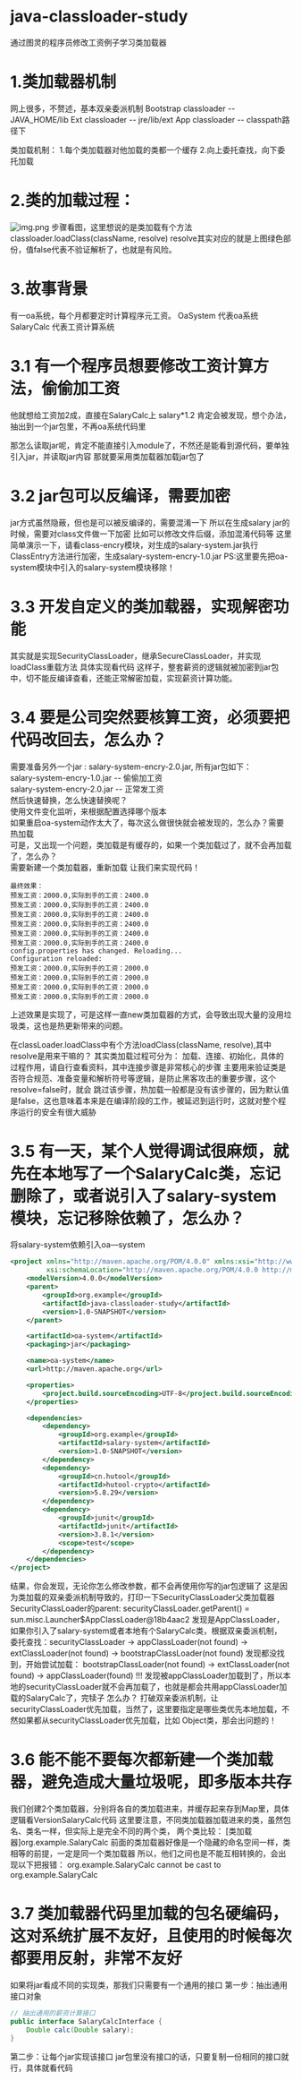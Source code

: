 # java-classloader-study
通过图灵的程序员修改工资例子学习类加载器

# 1.类加载器机制
网上很多，不赘述，基本双亲委派机制
Bootstrap classloader -- JAVA_HOME/lib
Ext classloader -- jre/lib/ext
App classloader -- classpath路径下

类加载机制：
1.每个类加载器对他加载的类都一个缓存
2.向上委托查找，向下委托加载

# 2.类的加载过程：
![img.png](img.png)
步骤看图，这里想说的是类加载有个方法
classloader.loadClass(className, resolve)
resolve其实对应的就是上图绿色部份，值false代表不验证解析了，也就是有风险。

# 3.故事背景
有一oa系统，每个月都要定时计算程序元工资。
OaSystem 代表oa系统
SalaryCalc 代表工资计算系统

# 3.1 有一个程序员想要修改工资计算方法，偷偷加工资
他就想给工资加2成，直接在SalaryCalc上 salary*1.2
肯定会被发现，想个办法，抽出到一个jar包里，不再oa系统代码里

那怎么读取jar呢，肯定不能直接引入module了，不然还是能看到源代码，要单独引入jar，并读取jar内容
那就要采用类加载器加载jar包了

# 3.2 jar包可以反编译，需要加密
jar方式虽然隐蔽，但也是可以被反编译的，需要混淆一下
所以在生成salary jar的时候，需要对class文件做一下加密
比如可以修改文件后缀，添加混淆代码等
这里简单演示一下，请看class-encry模块，对生成的salary-system.jar执行ClassEntry方法进行加密，生成salary-system-encry-1.0.jar
PS:这里要先把oa-system模块中引入的salary-system模块移除！

# 3.3 开发自定义的类加载器，实现解密功能
其实就是实现SecurityClassLoader，继承SecureClassLoader，并实现loadClass重载方法
具体实现看代码
这样子，整套薪资的逻辑就被加密到jar包中，切不能反编译查看，还能正常解密加载，实现薪资计算功能。

# 3.4 要是公司突然要核算工资，必须要把代码改回去，怎么办？
需要准备另外一个jar : salary-system-encry-2.0.jar, 所有jar包如下：    
salary-system-encry-1.0.jar  -- 偷偷加工资  
salary-system-encry-2.0.jar  -- 正常发工资  
然后快速替换，怎么快速替换呢？   
使用文件变化监听，来根据配置选择哪个版本  
如果重启oa-system动作太大了，每次这么做很快就会被发现的，怎么办？需要热加载  
可是，又出现一个问题，类加载是有缓存的，如果一个类加载过了，就不会再加载了，怎么办？  
需要新建一个类加载器，重新加载
让我们来实现代码！

```aiignore
最终效果：
预发工资：2000.0,实际到手的工资：2400.0
预发工资：2000.0,实际到手的工资：2400.0
预发工资：2000.0,实际到手的工资：2400.0
预发工资：2000.0,实际到手的工资：2400.0
预发工资：2000.0,实际到手的工资：2400.0
预发工资：2000.0,实际到手的工资：2400.0
config.properties has changed. Reloading...
Configuration reloaded:
预发工资：2000.0,实际到手的工资：2000.0
预发工资：2000.0,实际到手的工资：2000.0
预发工资：2000.0,实际到手的工资：2000.0
预发工资：2000.0,实际到手的工资：2000.0

```
上述效果是实现了，可是这样一直new类加载器的方式，会导致出现大量的没用垃圾类，这也是热更新带来的问题。

在classLoader.loadClass中有个方法loadClass(className, resolve),其中resolve是用来干嘛的？
其实类加载过程可分为： 加载、连接、初始化，具体的过程作用，请自行查看资料，其中连接步骤是非常核心的步骤
主要用来验证类是否符合规范、准备变量和解析符号等逻辑，是防止黑客攻击的重要步骤，这个resolve=false时，就会
跳过该步骤，热加载一般都是没有该步骤的，因为默认值是false，这也意味着本来是在编译阶段的工作，被延迟到运行时，这就对整个程序运行的安全有很大威胁

# 3.5 有一天，某个人觉得调试很麻烦，就先在本地写了一个SalaryCalc类，忘记删除了，或者说引入了salary-system模块，忘记移除依赖了，怎么办？
将salary-system依赖引入oa—system
```xml
<project xmlns="http://maven.apache.org/POM/4.0.0" xmlns:xsi="http://www.w3.org/2001/XMLSchema-instance"
         xsi:schemaLocation="http://maven.apache.org/POM/4.0.0 http://maven.apache.org/xsd/maven-4.0.0.xsd">
    <modelVersion>4.0.0</modelVersion>
    <parent>
        <groupId>org.example</groupId>
        <artifactId>java-classloader-study</artifactId>
        <version>1.0-SNAPSHOT</version>
    </parent>

    <artifactId>oa-system</artifactId>
    <packaging>jar</packaging>

    <name>oa-system</name>
    <url>http://maven.apache.org</url>

    <properties>
        <project.build.sourceEncoding>UTF-8</project.build.sourceEncoding>
    </properties>

    <dependencies>
        <dependency>
            <groupId>org.example</groupId>
            <artifactId>salary-system</artifactId>
            <version>1.0-SNAPSHOT</version>
        </dependency>
        <dependency>
            <groupId>cn.hutool</groupId>
            <artifactId>hutool-crypto</artifactId>
            <version>5.8.29</version>
        </dependency>
        <dependency>
            <groupId>junit</groupId>
            <artifactId>junit</artifactId>
            <version>3.8.1</version>
            <scope>test</scope>
        </dependency>
    </dependencies>
</project>
```
结果，你会发现，无论你怎么修改参数，都不会再使用你写的jar包逻辑了
这是因为类加载的双亲委派机制导致的，打印一下SecurityClassLoader父类加载器
SecurityClassLoader的parent: securityClassLoader.getParent() = sun.misc.Launcher$AppClassLoader@18b4aac2
发现是AppClassLoader，
如果你引入了salary-system或者本地有个SalaryCalc类，根据双亲委派机制，
委托查找：securityClassLoader -> appClassLoader(not found) -> extClassLoader(not found) -> bootstrapClassLoader(not found)
发现都没找到，开始尝试加载：
bootstrapClassLoader(not found) -> extClassLoader(not found) -> appClassLoader(found) !!!
发现被appClassLoader加载到了，所以本地的securityClassLoader就不会再加载了，也就是都会共用appClassLoader加载的SalaryCalc了，完犊子
怎么办？
打破双亲委派机制，让securityClassLoader优先加载，当然了，这里要指定是哪些类优先本地加载，不然如果都从securityClassLoader优先加载，比如
Object类，那会出问题的！

# 3.6 能不能不要每次都新建一个类加载器，避免造成大量垃圾呢，即多版本共存
我们创建2个类加载器，分别将各自的类加载进来，并缓存起来存到Map里，具体逻辑看VersionSalaryCalc代码
这里要注意，不同类加载器加载进来的类，虽然包名、类名一样，但实际上是完全不同的两个类，
两个类比较：
[类加载器]org.example.SalaryCalc  前面的类加载器好像是一个隐藏的命名空间一样，类相等的前提，一定是同一个类加载器
所以，他们之间也是不能互相转换的，会出现以下把报错：
org.example.SalaryCalc cannot be cast to org.example.SalaryCalc

# 3.7 类加载器代码里加载的包名硬编码，这对系统扩展不友好，且使用的时候每次都要用反射，非常不友好
如果将jar看成不同的实现类，那我们只需要有一个通用的接口
第一步：抽出通用接口对象
```java
// 抽出通用的薪资计算接口
public interface SalaryCalcInterface {
    Double calc(Double salary);
}
```
第二步：让每个jar实现该接口
jar包里没有接口的话，只要复制一份相同的接口就行，具体就看代码

